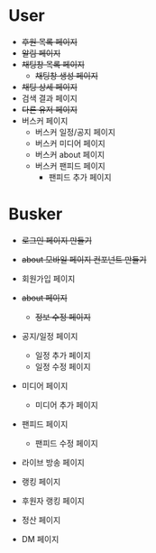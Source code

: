 # User

- ~~후원 목록 페이지~~
- ~~알림 페이지~~
- ~~채팅창 목록 페이지~~
  - ~~채팅창 생성 페이지~~
- ~~채팅 상세 페이지~~
- 검색 결과 페이지
- ~~다른 유저 페이지~~
- 버스커 페이지
  - 버스커 일정/공지 페이지
  - 버스커 미디어 페이지
  - 버스커 about 페이지
  - 버스커 팬피드 페이지
    - 팬피드 추가 페이지

# Busker

- ~~로그인 페이지 만들기~~
- ~~about 모바일 페이지 컨포넌트 만들기~~

- 회원가입 페이지
- ~~about 페이지~~
  - ~~정보 수정 페이지~~
- 공지/일정 페이지
  - 일정 추가 페이지
  - 일정 수정 페이지
- 미디어 페이지
  - 미디어 추가 페이지
- 팬피드 페이지
  - 팬피드 수정 페이지
- 라이브 방송 페이지
- 랭킹 페이지
- 후원자 랭킹 페이지
- 정산 페이지
- DM 페이지

